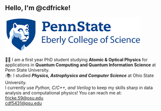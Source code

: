 ## Hello, I'm @cdfricke!

![alt text](https://github.com/cdfricke/cdfricke/blob/main/download.png)

:scientist: I am a first year PhD student studying __Atomic & Optical Physics__ for applications in __Quantum Computing and Quantum Information Science__ at Penn State University.\
::books:: I studied ___Physics, Astrophysics and Computer Science___ at Ohio State University. \
I currently use _Python, C/C++, and Verilog_ to keep my skills sharp in data analysis and computational physics!
You can reach me at: 
fricke.59@osu.edu\
cdf5431@psu.edu
